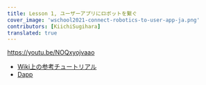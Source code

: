 ```yaml
---
title: Lesson 1, ユーザーアプリにロボットを繋ぐ
cover_image: 'wschool2021-connect-robotics-to-user-app-ja.png' 
contributors: [KiichiSugihara]
translated: true
---
```


https://youtu.be/NOQxyojvaao

- [Wiki上の参考チュートリアル](https://wiki.robonomics.network/docs/get-weather-on-fuji-mountain/)
- [Dapp](https://dapp.robonomics.network/#/)
